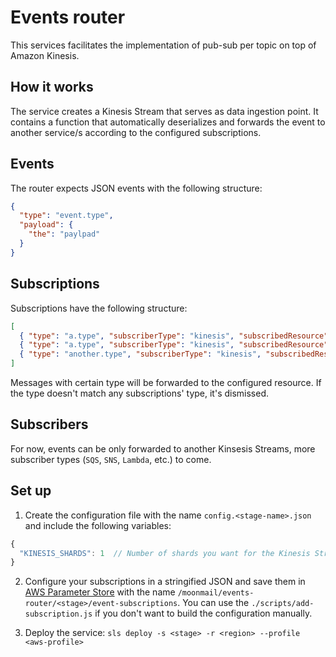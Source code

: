 # Events router
This services facilitates the implementation of pub-sub per topic on top of Amazon Kinesis.

## How it works
The service creates a Kinesis Stream that serves as data ingestion point. It contains a function that automatically deserializes and forwards the event to another service/s according to the configured subscriptions.

## Events
The router expects JSON events with the following structure:

```json
{
  "type": "event.type",
  "payload": {
    "the": "paylpad"
  }
}
```

## Subscriptions
Subscriptions have the following structure:

```json
[
  { "type": "a.type", "subscriberType": "kinesis", "subscribedResource": "A-Stream-Name" },
  { "type": "a.type", "subscriberType": "kinesis", "subscribedResource": "Some-Stream-Name" },
  { "type": "another.type", "subscriberType": "kinesis", "subscribedResource": "Anoter-Stream-Name" }
]
```

Messages with certain type will be forwarded to the configured resource. If the type doesn't match any subscriptions' type, it's dismissed.

## Subscribers
For now, events can be only forwarded to another Kinsesis Streams, more subscriber types (`SQS`, `SNS`, `Lambda`, etc.) to come.

## Set up
1. Create the configuration file with the name `config.<stage-name>.json` and include the following variables:

```javascript
{
  "KINESIS_SHARDS": 1  // Number of shards you want for the Kinesis Stream
}
```

2. Configure your subscriptions in a stringified JSON and save them in [AWS Parameter Store](https://serverless.com/blog/serverless-secrets-api-keys/) with the name `/moonmail/events-router/<stage>/event-subscriptions`. You can use the `./scripts/add-subscription.js` if you don't want to build the configuration manually.


3. Deploy the service: `sls deploy -s <stage> -r <region> --profile <aws-profile>`
